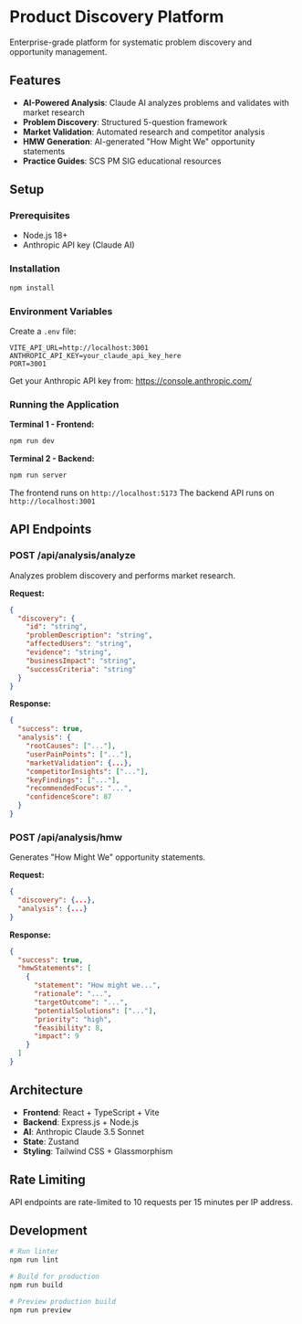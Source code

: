 # Product Discovery Platform

Enterprise-grade platform for systematic problem discovery and opportunity management.

## Features

- **AI-Powered Analysis**: Claude AI analyzes problems and validates with market research
- **Problem Discovery**: Structured 5-question framework
- **Market Validation**: Automated research and competitor analysis
- **HMW Generation**: AI-generated "How Might We" opportunity statements
- **Practice Guides**: SCS PM SIG educational resources

## Setup

### Prerequisites

- Node.js 18+
- Anthropic API key (Claude AI)

### Installation

```bash
npm install
```

### Environment Variables

Create a `.env` file:

```env
VITE_API_URL=http://localhost:3001
ANTHROPIC_API_KEY=your_claude_api_key_here
PORT=3001
```

Get your Anthropic API key from: https://console.anthropic.com/

### Running the Application

**Terminal 1 - Frontend:**
```bash
npm run dev
```

**Terminal 2 - Backend:**
```bash
npm run server
```

The frontend runs on `http://localhost:5173`
The backend API runs on `http://localhost:3001`

## API Endpoints

### POST /api/analysis/analyze
Analyzes problem discovery and performs market research.

**Request:**
```json
{
  "discovery": {
    "id": "string",
    "problemDescription": "string",
    "affectedUsers": "string",
    "evidence": "string",
    "businessImpact": "string",
    "successCriteria": "string"
  }
}
```

**Response:**
```json
{
  "success": true,
  "analysis": {
    "rootCauses": ["..."],
    "userPainPoints": ["..."],
    "marketValidation": {...},
    "competitorInsights": ["..."],
    "keyFindings": ["..."],
    "recommendedFocus": "...",
    "confidenceScore": 87
  }
}
```

### POST /api/analysis/hmw
Generates "How Might We" opportunity statements.

**Request:**
```json
{
  "discovery": {...},
  "analysis": {...}
}
```

**Response:**
```json
{
  "success": true,
  "hmwStatements": [
    {
      "statement": "How might we...",
      "rationale": "...",
      "targetOutcome": "...",
      "potentialSolutions": ["..."],
      "priority": "high",
      "feasibility": 8,
      "impact": 9
    }
  ]
}
```

## Architecture

- **Frontend**: React + TypeScript + Vite
- **Backend**: Express.js + Node.js
- **AI**: Anthropic Claude 3.5 Sonnet
- **State**: Zustand
- **Styling**: Tailwind CSS + Glassmorphism

## Rate Limiting

API endpoints are rate-limited to 10 requests per 15 minutes per IP address.

## Development

```bash
# Run linter
npm run lint

# Build for production
npm run build

# Preview production build
npm run preview
```
